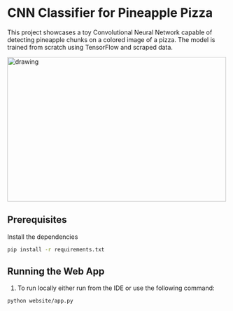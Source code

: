 # CNN Classifier for Pineapple Pizza

This project showcases a toy Convolutional Neural Network capable of detecting pineapple chunks on a colored image of a pizza. The model is trained from scratch using TensorFlow and scraped data.


<img src="https://i.cbc.ca/1.3993184.1583946118!/fileImage/httpImage/hawaiian-pizza-pineapple-pizza.jpg" alt="drawing" width="500" height="330"/>


## Prerequisites
Install the dependencies 
``` bash
pip install -r requirements.txt
```

## Running the Web App
1. To run locally either run from the IDE or use the following command:
```bash
python website/app.py
```
